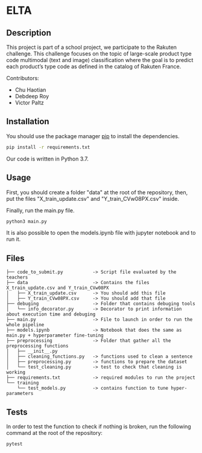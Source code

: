 # ELTA

## Description

This project is part of a school project, we participate to the Rakuten challenge.
This challenge focuses on the topic of large-scale product type code multimodal (text and image) classification where the goal is to predict each product’s type code as defined in the catalog of Rakuten France.

Contributors:
- Chu Haotian
- Debdeep Roy
- Victor Paltz


## Installation

You should use the package manager [pip](https://pip.pypa.io/en/stable/) to install the dependencies.

```bash
pip install -r requirements.txt
```
Our code is written in Python 3.7.

## Usage

First, you should create a folder "data" at the root of the repository, then, put the files "X_train_update.csv" and "Y_train_CVw08PX.csv" inside.

Finally, run the main.py file.

```bash
python3 main.py
```

It is also possible to open the models.ipynb file with jupyter notebook and to run it.

## Files

```
├── code_to_submit.py           -> Script file evaluated by the teachers
├── data                        -> Contains the files X_train_update.csv and Y_train_CVw08PX
│   ├── X_train_update.csv      -> You should add this file
│   ├── Y_train_CVw08PX.csv     -> You should add that file
├── debuging                    -> Folder that contains debuging tools
│   └── info_decorator.py       -> Decorator to print information about execution time and debuging
├── main.py                     -> File to launch in order to run the whole pipeline
├── models.ipynb                -> Notebook that does the same as main.py + hyperparameter fine-tuning
├── preprocessing               -> Folder that gather all the preprocessing functions
│   ├── __init__.py             
│   ├── cleaning_functions.py   -> functions used to clean a sentence
│   ├── preprocessing.py        -> functions to prepare the dataset
│   └── test_cleaning.py        -> test to check that cleaning is working
├── requirements.txt            -> required modules to run the project
└── training
    └── test_models.py          -> contains function to tune hyper-parameters

```

## Tests

In order to test the function to check if nothing is broken, run the following command at the root of the repository:

```bash
pytest
```